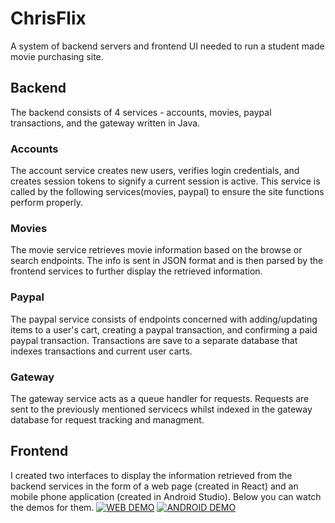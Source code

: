 # ChrisFlix
A system of backend servers and frontend UI needed to run a student made movie purchasing site.

## Backend
The backend consists of 4 services - accounts, movies, paypal transactions, and the gateway written in Java.

### Accounts
The account service creates new users, verifies login credentials, and creates session tokens to signify a current session is active. This service is called by the following services(movies, paypal) to ensure the site functions perform properly.
### Movies
The movie service retrieves movie information based on the browse or search endpoints. The info is sent in JSON format and is then parsed by the frontend services to further display the retrieved information.
### Paypal
The paypal service consists of endpoints concerned with adding/updating items to a user's cart, creating a paypal transaction, and confirming a paid paypal transaction. Transactions are save to a separate database that indexes transactions and current user carts.
### Gateway
The gateway service acts as a queue handler for requests. Requests are sent to the previously mentioned servicecs whilst indexed in the gateway database for request tracking and managment.

## Frontend
I created two interfaces to display the information retrieved from the backend services in the form of a web page (created in React) and an mobile phone application (created in Android Studio). Below you can watch the demos for them.
[![WEB DEMO](http://img.youtube.com/vi/McPVB3qV26c/0.jpg)](http://www.youtube.com/watch?v=McPVB3qV26c "ChrisFlix Web Demonstration")
[![ANDROID DEMO](http://img.youtube.com/vi/7BrR9RtMFto/0.jpg)](http://www.youtube.com/watch?v=7BrR9RtMFto "ChrisFlix Android Demonstration")
